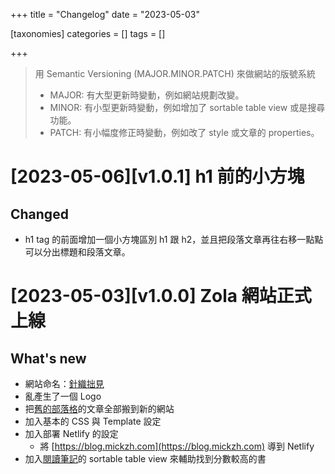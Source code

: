+++
title = "Changelog"
date = "2023-05-03"

[taxonomies]
categories = []
tags = []

+++

> 用 Semantic Versioning (MAJOR.MINOR.PATCH) 來做網站的版號系統
> * MAJOR: 有大型更新時變動，例如網站規劃改變。
> * MINOR: 有小型更新時變動，例如增加了 sortable table view 或是搜尋功能。
> * PATCH: 有小幅度修正時變動，例如改了 style 或文章的 properties。

# [2023-05-06][v1.0.1] h1 前的小方塊
## Changed
* h1 tag 的前面增加一個小方塊區別 h1 跟 h2，並且把段落文章再往右移一點點可以分出標題和段落文章。

<!-- more -->

# [2023-05-03][v1.0.0] Zola 網站正式上線
## What's new
* 網站命名：[針織拙見](@/about.md)
* 亂產生了一個 Logo
* 把[舊的部落格](https://mickzh.com)的文章全部搬到新的網站
* 加入基本的 CSS 與 Template 設定
* 加入部署 Netlify 的設定
  * 將 [https://blog.mickzh.com](https://blog.mickzh.com) 導到 Netlify
* 加入[閱讀筆記](@/reading-notes/_index.md)的 sortable table view 來輔助找到分數較高的書
